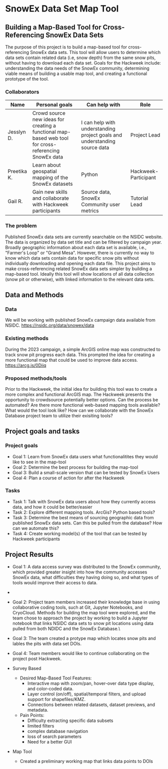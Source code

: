 # SnowEx Data Set Map Tool

## Building a Map-Based Tool for Cross-Referencing SnowEx Data Sets

The purpose of this project is to build a map-based tool for cross-referencing SnowEx data sets. This tool will allow users to determine which data sets contain related data (i.e, snow depth) from the same snow pits, without having to download each data set. Goals for the Hackweek include: understanding the data needs of the SnowEx community, determining viable means of building a usable map tool, and creating a functional prototype of the tool.

### Collaborators

| Name | Personal goals | Can help with | Role |
| ------------- | ------------- | ------------- | ------------- |
| Jesslyn D. | Crowd source new ideas for creating a functional map-based web tool for cross-referencing SnowEx data  | I can help with understanding project goals and understanding source data  | Project Lead |
| Preetika K. | Learn about geospatial mapping of the SnowEx datasets | Python | Hackweek-Participant |
| Gail R. | Gain new skills and collaborate with Hackweek participants | Source data, SnowEx Community user metrics | Tutorial Lead |

### The problem

Published SnowEx data sets are currently searchable on the NSIDC website. The data is organized by data set title and can be filtered by campaign year. Broadly geographic information about each data set is available, i.e., "Farmer's Loop" or "Grand Mesa". However, there is currently no way to know which data sets contain data for specific snow pits without individually downloading and opening each data file. This project aims to make cross-referencing related SnowEx data sets simpler by building a map-based tool. Ideally this tool will show locations of all data collection (snow pit or otherwise), with linked information to the relevant data sets.

## Data and Methods

### Data

We will be working with published SnowEx campaign data available from NSIDC. https://nsidc.org/data/snowex/data

### Existing methods

During the 2023 campaign, a simple ArcGIS online map was constructed to track snow pit progress each data. This prompted the idea for creating a more functional map that could be used to improve data access. https://arcg.is/0Diiq

### Proposed methods/tools

Prior to the Hackweek, the initial idea for building this tool was to create a more complex and functional ArcGIS map. The Hackweek presents the opportunity to crowdsource potentially better options. Can the process be automated? Are there more functional web-based mapping tools available? What would the tool look like? How can we collaborate with the SnowEx Database project team to utilize their exisiting tools?

## Project goals and tasks

### Project goals

* Goal 1: Learn from SnowEx data users what functionalitites they would like to see in the map-tool
* Goal 2: Determine the best process for building the map-tool
* Goal 3: Build a small-scale version that can be tested by SnowEx Users
* Goal 4: Plan a course of action for after the Hackweek

### Tasks 

* Task 1: Talk with SnowEx data users about how they currently access data, and how it could be better/easier
* Task 2: Explore different mapping tools. ArcGis? Python based tools? 
* Task 3: Determine the best means of sourcing geographic data from published SnowEx data sets. Can this be pulled from the database? How can we automate this?
* Task 4: Create working model(s) of the tool that can be tested by Hackweek participants

## Project Results

* Goal 1: A data access survey was distributed to the SnowEx community, which provided greater insight into how the community accesses SnowEx data, what difficulties they having doing so, and what types of tools would improve their access to data.
* 
* Goal 2: Project team members increased their knowledge base in using collaborative coding tools, such at Git, Jupyter Notebooks, and CryoCloud. Methods for building the map tool were explored, and the team chose to approach the project by working to build a Jupyter notebook that links NSIDC data sets to snow pit locations using data pulled from both NDIDC and the SnowEx Database.\
* Goal 3: The team created a protype map which locates snow pits and lables the pits with data set DOIs.
* Goal 4: Team members would like to continue collaborating on the project post Hackweek.


* Survey Based
   * Desired Map-Based Tool Features:
      - Interactive map with zoom/pan, hover-over data type display, and color-coded data.
      - Layer control (on/off), spatial/temporal filters, and upload support for shapefiles/KMZ.
      - Connections between related datasets, dataset previews, and metadata.
    * Pain Points:
      - Difficulty extracting specific data subsets
      - limited filters
      - complex database navigation
      - loss of search parameters
      - Need for a better GUI
* Map Tool
   * Created a preliminary working map that links data points to DOIs
